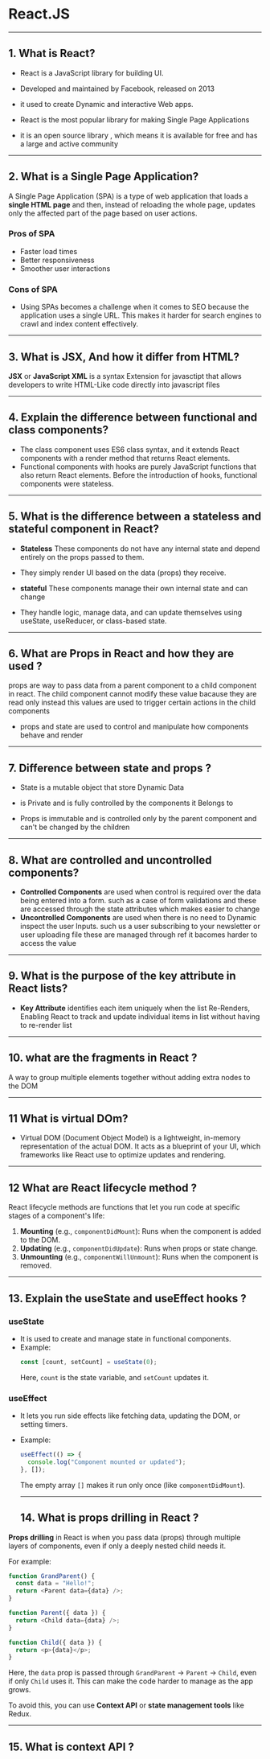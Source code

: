 # React.JS

---

## 1. What is React?

- React is a JavaScript library for building UI.

- Developed and maintained by Facebook, released on 2013

- it used to create Dynamic and interactive Web apps.

- React is the most popular library for making Single Page Applications

- it is an open source library , which means it is available for free and has a large and active community

---

## 2. What is a Single Page Application?

A Single Page Application (SPA) is a type of web application that loads a **single HTML page** and then, instead of reloading the whole page, updates only the affected part of the page based on user actions.

### Pros of SPA

- Faster load times
- Better responsiveness
- Smoother user interactions

### Cons of SPA

- Using SPAs becomes a challenge when it comes to SEO because the application uses a single URL. This makes it harder for search engines to crawl and index content effectively.



---
## 3. What is JSX, And how it differ from HTML?

**JSX** or **JavaScript XML** is a syntax Extension for javasctipt that allows developers to write HTML-Like code directly into javascript files

---

## 4. Explain the difference between functional and class components?

- The class component uses ES6 class syntax, and it extends React components with a render method that returns React elements.
- Functional components with hooks are purely JavaScript functions that also return React elements. Before the introduction of hooks, functional components were stateless.

---

## 5. What is the difference between a stateless and stateful component in React?

- **Stateless**  These components do not have any internal state and depend entirely on the props passed to them.
- They simply render UI based on the data (props) they receive.

- **stateful**  These components manage their own internal state and can change
- They handle logic, manage data, and can update themselves using useState, useReducer, or class-based state.

---

## 6. What are Props in React and how they are used ?
 props are way to pass data from a parent component to a child component in react. The child component cannot modify these value bacause they are read only instead this values are used to trigger certain actions in the child components
 - props and state are used to control and manipulate how components behave and render
---

## 7. Difference between state and props ?
 - State is a mutable object that store Dynamic Data
- is Private and is fully controlled by the components it Belongs to

 - Props is immutable and is controlled only by the parent component and can't be changed by the children

 ---
 ## 8. What are controlled and uncontrolled components?
 - **Controlled Components** are used when control is required over the data being entered into a form. such as a case of form validations and these are accessed through the state attributes which makes easier to change
 - **Uncontrolled Components** are used when there is no need to Dynamic inspect the user Inputs. such us a user subscribing to your newsletter or user uploading file
these are managed through ref it bacomes harder to access the value

---
## 9. What is the purpose of the key attribute in React lists?
- **Key Attribute** identifies each item uniquely when the list Re-Renders, Enabling React to track and update individual items in list without having to re-render list

---
## 10. what are the fragments in React ?
A way to group multiple elements together without adding extra nodes to the DOM  

---
## 11 What is virtual DOm?

- Virtual DOM (Document Object Model) is a lightweight, in-memory representation of the actual DOM. It acts as a blueprint of your UI, which frameworks like React use to optimize updates and rendering.
---
## 12 What are React lifecycle method ?

React lifecycle methods are functions that let you run code at specific stages of a component's life:

1. **Mounting** (e.g., `componentDidMount`): Runs when the component is added to the DOM.  
2. **Updating** (e.g., `componentDidUpdate`): Runs when props or state change.  
3. **Unmounting** (e.g., `componentWillUnmount`): Runs when the component is removed.

---
## 13. Explain the useState and useEffect hooks ?
### **useState**  
- It is used to create and manage state in functional components.  
- Example:  
  ```javascript
  const [count, setCount] = useState(0);
  ```  
  Here, `count` is the state variable, and `setCount` updates it.

### **useEffect**  
- It lets you run side effects like fetching data, updating the DOM, or setting timers.  
- Example:  
  ```javascript
  useEffect(() => {
    console.log("Component mounted or updated");
  }, []);
  ```  
  The empty array `[]` makes it run only once (like `componentDidMount`).

  ---
  ## 14. What is props drilling in React ?
**Props drilling** in React is when you pass data (props) through multiple layers of components, even if only a deeply nested child needs it.  

For example:  
```javascript
function GrandParent() {
  const data = "Hello!";
  return <Parent data={data} />;
}

function Parent({ data }) {
  return <Child data={data} />;
}

function Child({ data }) {
  return <p>{data}</p>;
}
```  
Here, the `data` prop is passed through `GrandParent` → `Parent` → `Child`, even if only `Child` uses it. This can make the code harder to manage as the app grows.  

To avoid this, you can use **Context API** or **state management tools** like Redux.

---
## 15. What is context API ?
